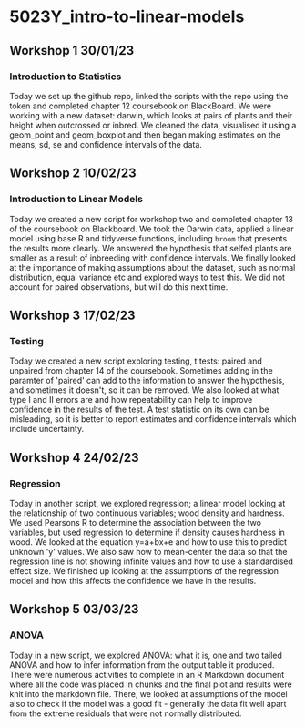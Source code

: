 # 5023Y_intro-to-linear-models

## Workshop 1 30/01/23
### Introduction to Statistics
Today we set up the github repo, linked the scripts with the repo using the token and completed chapter 12 coursebook on BlackBoard. We were working with a new dataset: darwin, which looks at pairs of plants and their height when outcrossed or inbred. We cleaned the data, visualised it using a geom_point and geom_boxplot and then began making estimates on the means, sd, se and confidence intervals of the data.

## Workshop 2 10/02/23
### Introduction to Linear Models
Today we created a new script for workshop two and completed chapter 13 of the coursebook on Blackboard. We took the Darwin data, applied a linear model using base R and tidyverse functions, including `broom` that presents the results more clearly. We answered the hypothesis that selfed plants are smaller as a result of inbreeding with confidence intervals. We finally looked at the importance of making assumptions about the dataset, such as normal distribution, equal variance etc and explored ways to test this. We did not account for paired observations, but will do this next time.

## Workshop 3 17/02/23
### Testing
Today we created a new script exploring testing, t tests: paired and unpaired from chapter 14 of the coursebook. Sometimes adding in the paramter of 'paired' can add to the information to answer the hypothesis, and sometimes it doesn't, so it can be removed. We also looked at what type I and II errors are and how repeatability can help to improve confidence in the results of the test. A test statistic on its own can be misleading, so it is better to report estimates and confidence intervals which include uncertainty. 

## Workshop 4 24/02/23
### Regression
Today in another script, we explored regression; a linear model looking at the relationship of two continuous variables; wood density and hardness. We used Pearsons R to determine the association between the two variables, but used regression to determine if density causes hardness in wood. We looked at the equation y=a+bx+e and how to use this to predict unknown 'y' values. We also saw how to mean-center the data so that the regression line is not showing infinite values and how to use a standardised effect size. We finished up looking at the assumptions of the regression model and how this affects the confidence we have in the results.

## Workshop 5 03/03/23
### ANOVA
Today in a new script, we explored ANOVA: what it is, one and two tailed ANOVA and how to infer information from the output table it produced. There were numerous activities to complete in an R Markdown document where all the code was placed in chunks and the final plot and results were knit into the markdown file. There, we looked at assumptions of the model also to check if the model was a good fit - generally the data fit well apart from the extreme residuals that were not normally distributed.
